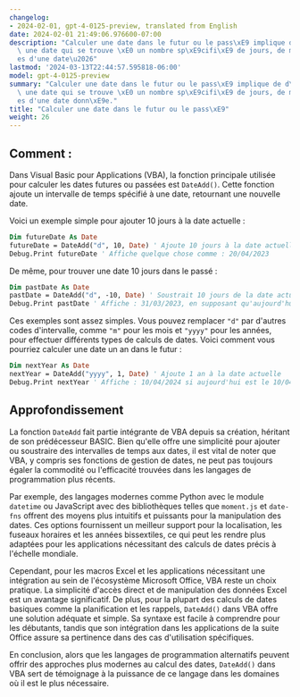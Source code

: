 ```yaml
---
changelog:
- 2024-02-01, gpt-4-0125-preview, translated from English
date: 2024-02-01 21:49:06.976600-07:00
description: "Calculer une date dans le futur ou le pass\xE9 implique de d\xE9terminer\
  \ une date qui se trouve \xE0 un nombre sp\xE9cifi\xE9 de jours, de mois ou d'ann\xE9\
  es d'une date\u2026"
lastmod: '2024-03-13T22:44:57.595818-06:00'
model: gpt-4-0125-preview
summary: "Calculer une date dans le futur ou le pass\xE9 implique de d\xE9terminer\
  \ une date qui se trouve \xE0 un nombre sp\xE9cifi\xE9 de jours, de mois ou d'ann\xE9\
  es d'une date donn\xE9e."
title: "Calculer une date dans le futur ou le pass\xE9"
weight: 26
---
```


## Comment :
Dans Visual Basic pour Applications (VBA), la fonction principale utilisée pour calculer les dates futures ou passées est `DateAdd()`. Cette fonction ajoute un intervalle de temps spécifié à une date, retournant une nouvelle date.

Voici un exemple simple pour ajouter 10 jours à la date actuelle :

```vb
Dim futureDate As Date
futureDate = DateAdd("d", 10, Date) ' Ajoute 10 jours à la date actuelle
Debug.Print futureDate ' Affiche quelque chose comme : 20/04/2023
```

De même, pour trouver une date 10 jours dans le passé :

```vb
Dim pastDate As Date
pastDate = DateAdd("d", -10, Date) ' Soustrait 10 jours de la date actuelle
Debug.Print pastDate ' Affiche : 31/03/2023, en supposant qu'aujourd'hui soit le 10/04/2023
```

Ces exemples sont assez simples. Vous pouvez remplacer `"d"` par d'autres codes d'intervalle, comme `"m"` pour les mois et `"yyyy"` pour les années, pour effectuer différents types de calculs de dates. Voici comment vous pourriez calculer une date un an dans le futur :

```vb
Dim nextYear As Date
nextYear = DateAdd("yyyy", 1, Date) ' Ajoute 1 an à la date actuelle
Debug.Print nextYear ' Affiche : 10/04/2024 si aujourd'hui est le 10/04/2023
```

## Approfondissement
La fonction `DateAdd` fait partie intégrante de VBA depuis sa création, héritant de son prédécesseur BASIC. Bien qu'elle offre une simplicité pour ajouter ou soustraire des intervalles de temps aux dates, il est vital de noter que VBA, y compris ses fonctions de gestion de dates, ne peut pas toujours égaler la commodité ou l'efficacité trouvées dans les langages de programmation plus récents.

Par exemple, des langages modernes comme Python avec le module `datetime` ou JavaScript avec des bibliothèques telles que `moment.js` et `date-fns` offrent des moyens plus intuitifs et puissants pour la manipulation des dates. Ces options fournissent un meilleur support pour la localisation, les fuseaux horaires et les années bissextiles, ce qui peut les rendre plus adaptées pour les applications nécessitant des calculs de dates précis à l'échelle mondiale.

Cependant, pour les macros Excel et les applications nécessitant une intégration au sein de l'écosystème Microsoft Office, VBA reste un choix pratique. La simplicité d'accès direct et de manipulation des données Excel est un avantage significatif. De plus, pour la plupart des calculs de dates basiques comme la planification et les rappels, `DateAdd()` dans VBA offre une solution adéquate et simple. Sa syntaxe est facile à comprendre pour les débutants, tandis que son intégration dans les applications de la suite Office assure sa pertinence dans des cas d'utilisation spécifiques.

En conclusion, alors que les langages de programmation alternatifs peuvent offrir des approches plus modernes au calcul des dates, `DateAdd()` dans VBA sert de témoignage à la puissance de ce langage dans les domaines où il est le plus nécessaire.
